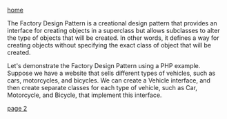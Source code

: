 [home](./page01.md)

The Factory Design Pattern is a creational design pattern that provides an interface for creating objects in a superclass but allows subclasses to alter the type of objects that will be created. In other words, it defines a way for creating objects without specifying the exact class of object that will be created.

Let's demonstrate the Factory Design Pattern using a PHP example. Suppose we have a website that sells different types of vehicles, such as cars, motorcycles, and bicycles. We can create a Vehicle interface, and then create separate classes for each type of vehicle, such as Car, Motorcycle, and Bicycle, that implement this interface.

[page 2](./page02.md)
